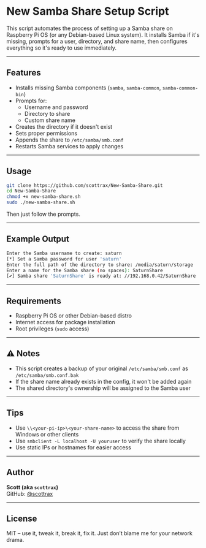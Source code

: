 # New Samba Share Setup Script

This script automates the process of setting up a Samba share on Raspberry Pi OS (or any Debian-based Linux system). It installs Samba if it's missing, prompts for a user, directory, and share name, then configures everything so it's ready to use immediately.

---

## Features

- Installs missing Samba components (`samba`, `samba-common`, `samba-common-bin`)
- Prompts for:
  - Username and password
  - Directory to share
  - Custom share name
- Creates the directory if it doesn't exist
- Sets proper permissions
- Appends the share to `/etc/samba/smb.conf`
- Restarts Samba services to apply changes

---

## Usage

```bash
git clone https://github.com/scottrax/New-Samba-Share.git
cd New-Samba-Share
chmod +x new-samba-share.sh
sudo ./new-samba-share.sh
```

Then just follow the prompts.

---

## Example Output

```bash
Enter the Samba username to create: saturn
[*] Set a Samba password for user 'saturn'
Enter the full path of the directory to share: /media/saturn/storage
Enter a name for the Samba share (no spaces): SaturnShare
[✔] Samba share 'SaturnShare' is ready at: //192.168.0.42/SaturnShare
```

---

## Requirements

- Raspberry Pi OS or other Debian-based distro
- Internet access for package installation
- Root privileges (`sudo` access)

---

## ⚠ Notes

- This script creates a backup of your original `/etc/samba/smb.conf` as `/etc/samba/smb.conf.bak`
- If the share name already exists in the config, it won't be added again
- The shared directory's ownership will be assigned to the Samba user

---

## Tips

- Use `\\<your-pi-ip>\<your-share-name>` to access the share from Windows or other clients
- Use `smbclient -L localhost -U youruser` to verify the share locally
- Use static IPs or hostnames for easier access

---

## Author

**Scott (aka `scottrax`)**  
GitHub: [@scottrax](https://github.com/scottrax)

---

## License

MIT – use it, tweak it, break it, fix it. Just don’t blame me for your network drama.
```
